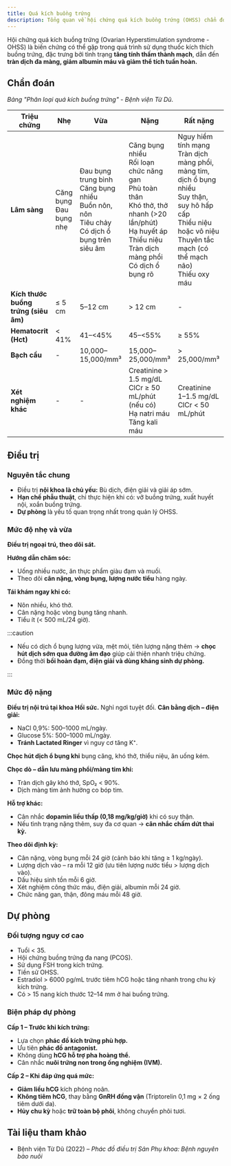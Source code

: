 ```yaml
---
title: Quá kích buồng trứng
description: Tổng quan về hội chứng quá kích buồng trứng (OHSS) chẩn đoán, điều trị.
---
```


Hội chứng quá kích buồng trứng (Ovarian Hyperstimulation syndrome - OHSS) là biến chứng có thể gặp trong quá trình sử dụng thuốc kích thích buồng trứng, đặc trưng bởi tình trạng **tăng tính thấm thành mạch**, dẫn đến **tràn dịch đa màng, giảm albumin máu và giảm thể tích tuần hoàn.**

## Chẩn đoán

_Bảng "Phân loại quá kích buồng trứng" - Bệnh viện Từ Dũ_.

| Triệu chứng                          | Nhẹ                       | Vừa                                                                                                 | Nặng                                                                                                                                                                     | Rất nặng                                                                                                                                                                             |
| ------------------------------------ | ------------------------- | --------------------------------------------------------------------------------------------------- | ------------------------------------------------------------------------------------------------------------------------------------------------------------------------ | ------------------------------------------------------------------------------------------------------------------------------------------------------------------------------------ |
| **Lâm sàng**                         | Căng bụng<br>Đau bụng nhẹ | Đau bụng trung bình<br>Căng bụng nhiều<br>Buồn nôn, nôn<br>Tiêu chảy<br>Có dịch ổ bụng trên siêu âm | Căng bụng nhiều<br>Rối loạn chức năng gan<br>Phù toàn thân<br>Khó thở, thở nhanh (>20 lần/phút)<br>Hạ huyết áp<br>Thiểu niệu<br>Tràn dịch màng phổi<br>Có dịch ổ bụng rõ | Nguy hiểm tính mạng<br>Tràn dịch màng phổi, màng tim, dịch ổ bụng nhiều<br>Suy thận, suy hô hấp cấp<br>Thiểu niệu hoặc vô niệu<br>Thuyên tắc mạch (có thể mạch não)<br>Thiếu oxy máu |
| **Kích thước buồng trứng (siêu âm)** | ≤ 5 cm                    | 5–12 cm                                                                                             | > 12 cm                                                                                                                                                                  | -                                                                                                                                                                                    |
| **Hematocrit (Hct)**                 | < 41%                     | 41–<45%                                                                                             | 45–<55%                                                                                                                                                                  | ≥ 55%                                                                                                                                                                                |
| **Bạch cầu**                         | -                         | 10,000–15,000/mm³                                                                                   | 15,000–25,000/mm³                                                                                                                                                        | > 25,000/mm³                                                                                                                                                                         |
| **Xét nghiệm khác**                  | -                         | -                                                                                                   | Creatinine > 1.5 mg/dL<br>ClCr ≥ 50 mL/phút (nếu có)<br>Hạ natri máu<br>Tăng kali máu                                                                                    | Creatinine 1–1.5 mg/dL<br>ClCr < 50 mL/phút                                                                                                                                          |

## Điều trị

### Nguyên tắc chung

- Điều trị **nội khoa là chủ yếu:** Bù dịch, điện giải và giải áp sớm.
- **Hạn chế phẫu thuật**, chỉ thực hiện khi có: vỡ buồng trứng, xuất huyết nội, xoắn buồng trứng.
- **Dự phòng** là yếu tố quan trọng nhất trong quản lý OHSS.

### Mức độ nhẹ và vừa

**Điều trị ngoại trú, theo dõi sát.**

**Hướng dẫn chăm sóc:**

- Uống nhiều nước, ăn thực phẩm giàu đạm và muối.
- Theo dõi **cân nặng, vòng bụng, lượng nước tiểu** hàng ngày.

**Tái khám ngay khi có:**

- Nôn nhiều, khó thở.
- Cân nặng hoặc vòng bụng tăng nhanh.
- Tiểu ít (< 500 mL/24 giờ).

:::caution

- Nếu có dịch ổ bụng lượng vừa, mệt mỏi, tiên lượng nặng thêm → **chọc hút dịch sớm qua đường âm đạo** giúp cải thiện nhanh triệu chứng.
- Đồng thời **bồi hoàn đạm, điện giải và dùng kháng sinh dự phòng.**

:::

### Mức độ nặng

**Điều trị nội trú tại khoa Hồi sức.** Nghỉ ngơi tuyệt đối.
**Cân bằng dịch – điện giải:**

- NaCl 0,9%: 500–1000 mL/ngày.
- Glucose 5%: 500–1000 mL/ngày.
- **Tránh Lactated Ringer** vì nguy cơ tăng K⁺.

**Chọc hút dịch ổ bụng khi** bụng căng, khó thở, thiểu niệu, ăn uống kém.

**Chọc dò – dẫn lưu màng phổi/màng tim khi:**

- Tràn dịch gây khó thở, SpO₂ < 90%.
- Dịch màng tim ảnh hưởng co bóp tim.

**Hỗ trợ khác:**

- Cân nhắc **dopamin liều thấp (0,18 mg/kg/giờ)** khi có suy thận.
- Nếu tình trạng nặng thêm, suy đa cơ quan → **cân nhắc chấm dứt thai kỳ.**

**Theo dõi định kỳ:**

- Cân nặng, vòng bụng mỗi 24 giờ (cảnh báo khi tăng ≥ 1 kg/ngày).
- Lượng dịch vào – ra mỗi 12 giờ (ưu tiên lượng nước tiểu > lượng dịch vào).
- Dấu hiệu sinh tồn mỗi 6 giờ.
- Xét nghiệm công thức máu, điện giải, albumin mỗi 24 giờ.
- Chức năng gan, thận, đông máu mỗi 48 giờ.

## Dự phòng

### Đối tượng nguy cơ cao

- Tuổi < 35.
- Hội chứng buồng trứng đa nang (PCOS).
- Sử dụng FSH trong kích trứng.
- Tiền sử OHSS.
- Estradiol > 6000 pg/mL trước tiêm hCG hoặc tăng nhanh trong chu kỳ kích trứng.
- Có > 15 nang kích thước 12–14 mm ở hai buồng trứng.

### Biện pháp dự phòng

**Cấp 1 – Trước khi kích trứng:**

- Lựa chọn **phác đồ kích trứng phù hợp.**
- Ưu tiên **phác đồ antagonist.**
- Không dùng **hCG hỗ trợ pha hoàng thể.**
- Cân nhắc **nuôi trứng non trong ống nghiệm (IVM).**

**Cấp 2 – Khi đáp ứng quá mức:**

- **Giảm liều hCG** kích phóng noãn.
- **Không tiêm hCG**, thay bằng **GnRH đồng vận** (Triptorelin 0,1 mg × 2 ống tiêm dưới da).
- **Hủy chu kỳ** hoặc **trữ toàn bộ phôi**, không chuyển phôi tươi.

## Tài liệu tham khảo

- Bệnh viện Từ Dũ (2022) – _Phác đồ điều trị Sản Phụ khoa: Bệnh nguyên bào nuôi_
